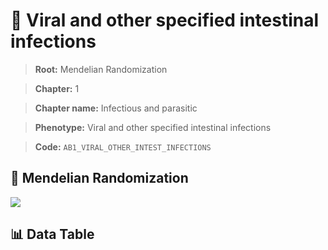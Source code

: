 # 🧪 Viral and other specified intestinal infections

> **Root:** Mendelian Randomization

> **Chapter:** 1  

> **Chapter name:** Infectious and parasitic

> **Phenotype:** Viral and other specified intestinal infections  

> **Code:** `AB1_VIRAL_OTHER_INTEST_INFECTIONS`

## 🧬 Mendelian Randomization  

<img src="/MR/Figures/Forward/AB1_VIRAL_OTHER_INTEST_INFECTIONS.png"/>

## 📊 Data Table

<CsvTableMRF src="/MR_Data/Forward/AB1_VIRAL_OTHER_INTEST_INFECTIONS.csv"/>
